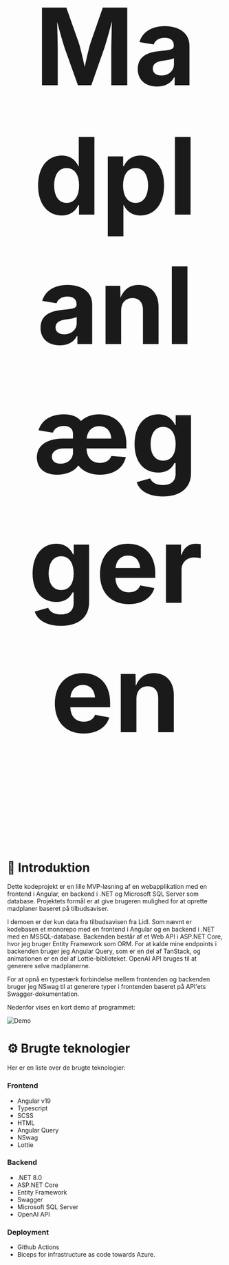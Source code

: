 ﻿﻿<div align="center">
    <h1 style="font-size: 248px;">Madplanlæggeren</h1>
    <a href="https://www.buymeacoffee.com/VishwaGauravIn" target="_blank"><img alt="" src="https://skillicons.dev/icons?i=ts,angular,dotnet,html,scss" style="vertical-align:center" /></a>
</div>
<br/>

# 👋 Introduktion

Dette kodeprojekt er en lille MVP-løsning af en webapplikation med en frontend i Angular, en backend i .NET og Microsoft SQL Server som database. Projektets formål er at give brugeren mulighed for at oprette madplaner baseret på tilbudsaviser.

I demoen er der kun data fra tilbudsavisen fra Lidl. Som nævnt er kodebasen et monorepo med en frontend i Angular og en backend i .NET med en MSSQL-database. Backenden består af et Web API i ASP.NET Core, hvor jeg bruger Entity Framework som ORM. For at kalde mine endpoints i backenden bruger jeg Angular Query, som er en del af TanStack, og animationen er en del af Lottie-biblioteket. OpenAI API bruges til at generere selve madplanerne.

For at opnå en typestærk forbindelse mellem frontenden og backenden bruger jeg NSwag til at generere typer i frontenden baseret på API'ets Swagger-dokumentation.

Nedenfor vises en kort demo af programmet:

![Demo](https://github.com/user-attachments/assets/8d86b830-ac64-4a28-b47b-ec2b48a36c15)

# ⚙️ Brugte teknologier

Her er en liste over de brugte teknologier:

### Frontend

- Angular v19
- Typescript
- SCSS
- HTML
- Angular Query
- NSwag
- Lottie

### Backend

- .NET 8.0
- ASP.NET Core
- Entity Framework
- Swagger
- Microsoft SQL Server
- OpenAI API

### Deployment
- Github Actions
- Biceps for infrastructure as code towards Azure.

